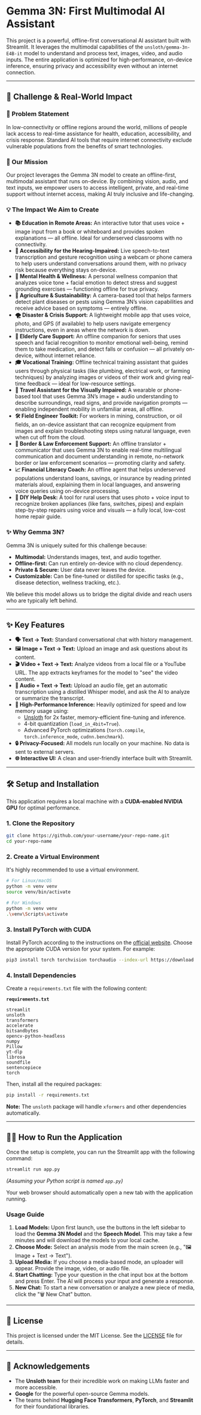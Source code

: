 

# Gemma 3N: First Multimodal AI Assistant


This project is a powerful, offline-first conversational AI assistant built with Streamlit. It leverages the multimodal capabilities of the `unsloth/gemma-3n-E4B-it` model to understand and process text, images, video, and audio inputs. The entire application is optimized for high-performance, on-device inference, ensuring privacy and accessibility even without an internet connection.

 ---

## 🚀 Challenge & Real-World Impact

### 🧠 Problem Statement

In low-connectivity or offline regions around the world, millions of people lack access to real-time assistance for health, education, accessibility, and crisis response. Standard AI tools that require internet connectivity exclude vulnerable populations from the benefits of smart technologies.

### 🎯 Our Mission

Our project leverages the Gemma 3N model to create an offline-first, multimodal assistant that runs on-device. By combining vision, audio, and text inputs, we empower users to access intelligent, private, and real-time support without internet access, making AI truly inclusive and life-changing.

### 💡 The Impact We Aim to Create

  * **📚 Education in Remote Areas:** An interactive tutor that uses voice + image input from a book or whiteboard and provides spoken explanations — all offline. Ideal for underserved classrooms with no connectivity.
  * **🦻 Accessibility for the Hearing-Impaired:** Live speech-to-text transcription and gesture recognition using a webcam or phone camera to help users understand conversations around them, with no privacy risk because everything stays on-device.
  * **🧘 Mental Health & Wellness:** A personal wellness companion that analyzes voice tone + facial emotion to detect stress and suggest grounding exercises — functioning offline for true privacy.
  * **🌱 Agriculture & Sustainability:** A camera-based tool that helps farmers detect plant diseases or pests using Gemma 3N’s vision capabilities and receive advice based on symptoms — entirely offline.
  * **🌪️ Disaster & Crisis Support:** A lightweight mobile app that uses voice, photo, and GPS (if available) to help users navigate emergency instructions, even in areas where the network is down.
  * **🧓 Elderly Care Support:** An offline companion for seniors that uses speech and facial recognition to monitor emotional well-being, remind them to take medication, and detect falls or confusion — all privately on-device, without internet reliance.
  * **🎓 Vocational Training:** Offline technical training assistant that guides users through physical tasks (like plumbing, electrical work, or farming techniques) by analyzing images or videos of their work and giving real-time feedback — ideal for low-resource settings.
  * **🧭 Travel Assistant for the Visually Impaired:** A wearable or phone-based tool that uses Gemma 3N’s image + audio understanding to describe surroundings, read signs, and provide navigation prompts — enabling independent mobility in unfamiliar areas, all offline.
  * **🛠️ Field Engineer Toolkit:** For workers in mining, construction, or oil fields, an on-device assistant that can recognize equipment from images and explain troubleshooting steps using natural language, even when cut off from the cloud.
  * **👮 Border & Law Enforcement Support:** An offline translator + communicator that uses Gemma 3N to enable real-time multilingual communication and document understanding in remote, no-network border or law enforcement scenarios — promoting clarity and safety.
  * **📈 Financial Literacy Coach:** An offline agent that helps underserved populations understand loans, savings, or insurance by reading printed materials aloud, explaining them in local languages, and answering voice queries using on-device processing.
  * **🔧 DIY Help Desk:** A tool for rural users that uses photo + voice input to recognize broken appliances (like fans, switches, pipes) and explain step-by-step repairs using voice and visuals — a fully local, low-cost home repair guide.

### ✨ Why Gemma 3N?

Gemma 3N is uniquely suited for this challenge because:

  - **Multimodal:** Understands images, text, and audio together.
  - **Offline-first:** Can run entirely on-device with no cloud dependency.
  - **Private & Secure:** User data never leaves the device.
  - **Customizable:** Can be fine-tuned or distilled for specific tasks (e.g., disease detection, wellness tracking, etc.).

We believe this model allows us to bridge the digital divide and reach users who are typically left behind.

-----

## ✨ Key Features

  - **🗣️ Text → Text:** Standard conversational chat with history management.
  - **🖼️ Image + Text → Text:** Upload an image and ask questions about its content.
  - **🎬 Video + Text → Text:** Analyze videos from a local file or a YouTube URL. The app extracts keyframes for the model to "see" the video content.
  - **🎵 Audio + Text → Text:** Upload an audio file, get an automatic transcription using a distilled Whisper model, and ask the AI to analyze or summarize the transcript.
  - **🚀 High-Performance Inference:** Heavily optimized for speed and low memory usage using:
      - [Unsloth](https://github.com/unslothai/unsloth) for 2x faster, memory-efficient fine-tuning and inference.
      - 4-bit quantization (`load_in_4bit=True`).
      - Advanced PyTorch optimizations (`torch.compile`, `torch.inference_mode`, `cudnn.benchmark`).
  - **🔒 Privacy-Focused:** All models run locally on your machine. No data is sent to external servers.
  - **🌐 Interactive UI:** A clean and user-friendly interface built with Streamlit.

-----

## 🛠️ Setup and Installation

This application requires a local machine with a **CUDA-enabled NVIDIA GPU** for optimal performance.

### 1\. Clone the Repository

```bash
git clone https://github.com/your-username/your-repo-name.git
cd your-repo-name
```

### 2\. Create a Virtual Environment

It's highly recommended to use a virtual environment.

```bash
# For Linux/macOS
python -m venv venv
source venv/bin/activate

# For Windows
python -m venv venv
.\venv\Scripts\activate
```

### 3\. Install PyTorch with CUDA

Install PyTorch according to the instructions on the [official website](https://pytorch.org/get-started/locally/). Choose the appropriate CUDA version for your system. For example:

```bash
pip3 install torch torchvision torchaudio --index-url https://download.pytorch.org/whl/cu121
```

### 4\. Install Dependencies

Create a `requirements.txt` file with the following content:

**`requirements.txt`**

```
streamlit
unsloth
transformers
accelerate
bitsandbytes
opencv-python-headless
numpy
Pillow
yt-dlp
librosa
soundfile
sentencepiece
torch
```

Then, install all the required packages:

```bash
pip install -r requirements.txt
```

**Note:** The `unsloth` package will handle `xformers` and other dependencies automatically.

-----

## 🏃‍♀️ How to Run the Application

Once the setup is complete, you can run the Streamlit app with the following command:

```bash
streamlit run app.py
```

*(Assuming your Python script is named `app.py`)*

Your web browser should automatically open a new tab with the application running.

### Usage Guide

1.  **Load Models:** Upon first launch, use the buttons in the left sidebar to load the **Gemma 3N Model** and the **Speech Model**. This may take a few minutes and will download the models to your local cache.
2.  **Choose Mode:** Select an analysis mode from the main screen (e.g., "🖼️ Image + Text → Text").
3.  **Upload Media:** If you choose a media-based mode, an uploader will appear. Provide the image, video, or audio file.
4.  **Start Chatting:** Type your question in the chat input box at the bottom and press Enter. The AI will process your input and generate a response.
5.  **New Chat:** To start a new conversation or analyze a new piece of media, click the "🗑️ New Chat" button.

-----

## 📜 License

This project is licensed under the MIT License. See the [LICENSE](https://www.google.com/search?q=LICENSE) file for details.

-----

## 🙏 Acknowledgements

  - The **Unsloth team** for their incredible work on making LLMs faster and more accessible.
  - **Google** for the powerful open-source Gemma models.
  - The teams behind **Hugging Face Transformers**, **PyTorch**, and **Streamlit** for their foundational libraries.
